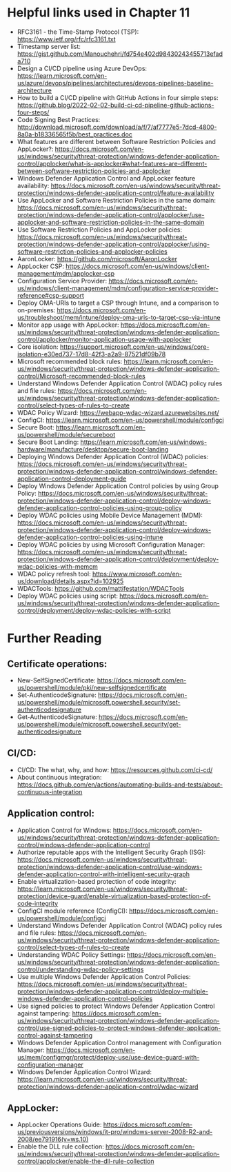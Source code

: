 # Helpful links used in Chapter 11
- RFC3161 - the Time-Stamp Protocol (TSP): https://www.ietf.org/rfc/rfc3161.txt
- Timestamp server list: https://gist.github.com/Manouchehri/fd754e402d98430243455713efada710
- Design a CI/CD pipeline using Azure DevOps: https://learn.microsoft.com/en-us/azure/devops/pipelines/architectures/devops-pipelines-baseline-architecture
- How to build a CI/CD pipeline with GitHub Actions in four simple steps: https://github.blog/2022-02-02-build-ci-cd-pipeline-github-actions-four-steps/
- Code Signing Best Practices: http://download.microsoft.com/download/a/f/7/af7777e5-7dcd-4800-8a0a-b18336565f5b/best_practices.doc
- What features are different between Software Restriction Policies and AppLocker?: https://docs.microsoft.com/en-us/windows/security/threat-protection/windows-defender-application-control/applocker/what-is-applocker#what-features-are-different-between-software-restriction-policies-and-applocker
- Windows Defender Application Control and AppLocker feature availability: https://docs.microsoft.com/en-us/windows/security/threat-protection/windows-defender-application-control/feature-availability
- Use AppLocker and Software Restriction Policies in the same domain: https://docs.microsoft.com/en-us/windows/security/threat-protection/windows-defender-application-control/applocker/use-applocker-and-software-restriction-policies-in-the-same-domain
- Use Software Restriction Policies and AppLocker policies: https://docs.microsoft.com/en-us/windows/security/threat-protection/windows-defender-application-control/applocker/using-software-restriction-policies-and-applocker-policies
- AaronLocker: https://github.com/microsoft/AaronLocker
- AppLocker CSP: https://docs.microsoft.com/en-us/windows/client-management/mdm/applocker-csp
- Configuration Service Provider: https://docs.microsoft.com/en-us/windows/client-management/mdm/configuration-service-provider-reference#csp-support
- Deploy OMA-URIs to target a CSP through Intune, and a comparison to on-premises: https://docs.microsoft.com/en-us/troubleshoot/mem/intune/deploy-oma-uris-to-target-csp-via-intune
- Monitor app usage with AppLocker: https://docs.microsoft.com/en-us/windows/security/threat-protection/windows-defender-application-control/applocker/monitor-application-usage-with-applocker
- Core isolation: https://support.microsoft.com/en-us/windows/core-isolation-e30ed737-17d8-42f3-a2a9-87521df09b78
- Microsoft recommended block rules: https://learn.microsoft.com/en-us/windows/security/threat-protection/windows-defender-application-control/Microsoft-recommended-block-rules
- Understand Windows Defender Application Control (WDAC) policy rules and file rules: https://docs.microsoft.com/en-us/windows/security/threat-protection/windows-defender-application-control/select-types-of-rules-to-create
- WDAC Policy Wizard: https://webapp-wdac-wizard.azurewebsites.net/
- ConfigCI: https://learn.microsoft.com/en-us/powershell/module/configci
- Secure Boot: https://learn.microsoft.com/en-us/powershell/module/secureboot
- Secure Boot Landing: https://learn.microsoft.com/en-us/windows-hardware/manufacture/desktop/secure-boot-landing
- Deploying Windows Defender Application Control (WDAC) policies: https://docs.microsoft.com/en-us/windows/security/threat-protection/windows-defender-application-control/windows-defender-application-control-deployment-guide
- Deploy Windows Defender Application Control policies by using Group Policy: https://docs.microsoft.com/en-us/windows/security/threat-protection/windows-defender-application-control/deploy-windows-defender-application-control-policies-using-group-policy
- Deploy WDAC policies using Mobile Device Management (MDM): https://docs.microsoft.com/en-us/windows/security/threat-protection/windows-defender-application-control/deploy-windows-defender-application-control-policies-using-intune
- Deploy WDAC policies by using Microsoft Configuration Manager: https://docs.microsoft.com/en-us/windows/security/threat-protection/windows-defender-application-control/deployment/deploy-wdac-policies-with-memcm
- WDAC policy refresh tool: https://www.microsoft.com/en-us/download/details.aspx?id=102925
- WDACTools: https://github.com/mattifestation/WDACTools
- Deploy WDAC policies using script: https://docs.microsoft.com/en-us/windows/security/threat-protection/windows-defender-application-control/deployment/deploy-wdac-policies-with-script

# Further Reading
## Certificate operations:
- New-SelfSignedCertificate: https://docs.microsoft.com/en-us/powershell/module/pki/new-selfsignedcertificate
- Set-AuthenticodeSignature: https://docs.microsoft.com/en-us/powershell/module/microsoft.powershell.security/set-authenticodesignature
- Get-AuthenticodeSignature: https://docs.microsoft.com/en-us/powershell/module/microsoft.powershell.security/get-authenticodesignature
## CI/CD:
- CI/CD: The what, why, and how: https://resources.github.com/ci-cd/
- About continuous integration: https://docs.github.com/en/actions/automating-builds-and-tests/about-continuous-integration
## Application control:
- Application Control for Windows: https://docs.microsoft.com/en-us/windows/security/threat-protection/windows-defender-application-control/windows-defender-application-control
- Authorize reputable apps with the Intelligent Security Graph (ISG): https://docs.microsoft.com/en-us/windows/security/threat-protection/windows-defender-application-control/use-windows-defender-application-control-with-intelligent-security-graph
- Enable virtualization-based protection of code integrity: https://learn.microsoft.com/en-us/windows/security/threat-protection/device-guard/enable-virtualization-based-protection-of-code-integrity
- ConfigCI module reference (ConfigCI): https://docs.microsoft.com/en-us/powershell/module/configci
- Understand Windows Defender Application Control (WDAC) policy rules and file rules: https://docs.microsoft.com/en-us/windows/security/threat-protection/windows-defender-application-control/select-types-of-rules-to-create
- Understanding WDAC Policy Settings: https://docs.microsoft.com/en-us/windows/security/threat-protection/windows-defender-application-control/understanding-wdac-policy-settings
- Use multiple Windows Defender Application Control Policies: https://docs.microsoft.com/en-us/windows/security/threat-protection/windows-defender-application-control/deploy-multiple-windows-defender-application-control-policies
- Use signed policies to protect Windows Defender Application Control against tampering: https://docs.microsoft.com/en-us/windows/security/threat-protection/windows-defender-application-control/use-signed-policies-to-protect-windows-defender-application-control-against-tampering
- Windows Defender Application Control management with Configuration Manager: https://docs.microsoft.com/en-us/mem/configmgr/protect/deploy-use/use-device-guard-with-configuration-manager
- Windows Defender Application Control Wizard: https://learn.microsoft.com/en-us/windows/security/threat-protection/windows-defender-application-control/wdac-wizard
## AppLocker:
- AppLocker Operations Guide: https://docs.microsoft.com/en-us/previousversions/windows/it-pro/windows-server-2008-R2-and-2008/ee791916(v=ws.10)
- Enable the DLL rule collection: https://docs.microsoft.com/en-us/windows/security/threat-protection/windows-defender-application-control/applocker/enable-the-dll-rule-collection